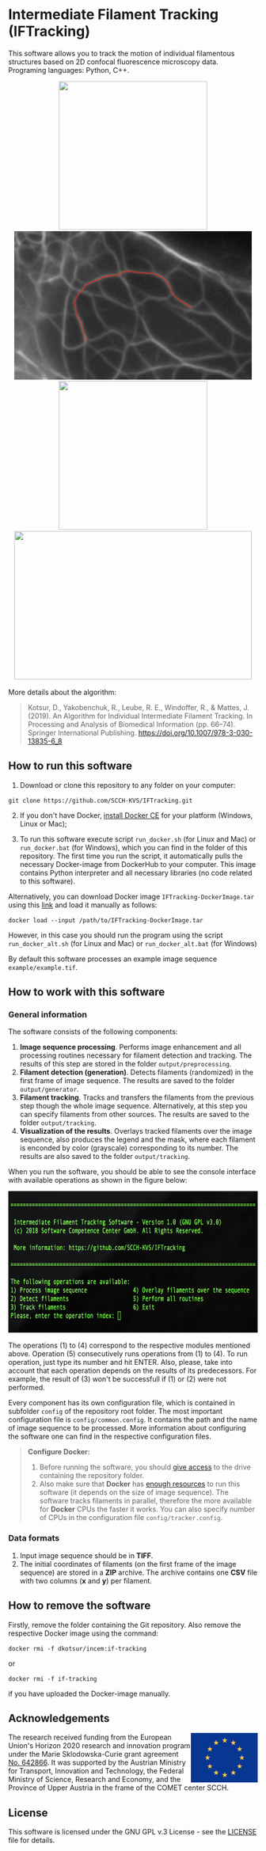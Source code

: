 
# Intermediate Filament Tracking (IFTracking)

This software allows you to track the motion of individual filamentous structures based on 2D confocal fluorescence microscopy data. Programing languages: Python, C++.

<p float="center" align="center">
  <img src="./docs/example4.gif" width="300" height="300" />
  <img src="./docs/example1.gif" width="480" height="300" /><br/>
  <img src="./docs/example3.gif" width="300" height="300" />
  <img src="./docs/example2.gif" width="480" height="300" />
</p>

More details about the algorithm:

> Kotsur, D., Yakobenchuk, R., Leube, R. E., Windoffer, R., & Mattes, J. (2019). An Algorithm for Individual Intermediate Filament Tracking. In Processing and Analysis of Biomedical Information (pp. 66–74). Springer International Publishing. https://doi.org/10.1007/978-3-030-13835-6_8

## How to run this software


1) Download or clone this repository to any folder on your computer:

```
git clone https://github.com/SCCH-KVS/IFTracking.git
```

2) If you don't have Docker, [install Docker CE](https://www.docker.com/products/docker-engine#/download) for your platform (Windows, Linux or Mac);

3) To run this software execute script `run_docker.sh` (for Linux and Mac) or `run_docker.bat` (for Windows), which you can find in the folder of this repository. The first time you run the script, it automatically pulls the necessary Docker-image from DockerHub to your computer. This image contains Python interpreter and all necessary libraries (no code related to this software).

Alternatively, you can download Docker image `IFTracking-DockerImage.tar` using this [link](https://1drv.ms/u/s!Aoi3MOXlJd9saoSysaObtFTmrH4) and load it manually as follows:
```
docker load --input /path/to/IFTracking-DockerImage.tar
```

However, in this case you should run the program using the script `run_docker_alt.sh` (for Linux and Mac) or `run_docker_alt.bat` (for Windows)

By default this software processes an example image sequence `example/example.tif`.

## How to work with this software

### General information

The software consists of the following components:
1. __Image sequence processing__. Performs image enhancement and all processing routines necessary for filament detection and tracking. The results of this step are stored in the folder `output/preprocessing`.
2. __Filament detection (generation)__. Detects filaments (randomized) in the first frame of image sequence. The results are saved to the folder `output/generator`.
3. __Filament tracking__. Tracks and transfers the filaments from the previous step though the whole image sequence. Alternatively, at this step you can specify filaments from other sources. The results are saved to the folder `output/tracking`.
4. __Visualization of the results__. Overlays tracked filaments over the image sequence, also produces the legend and the mask, where each filament is enconded by color (grayscale) corresponding to its number. The results are also saved to the folder `output/tracking`.

When you run the software, you should be able to see the console interface with available operations as shown in the figure below:

<p float="center" align="center">
  <img src="./docs/interface.png" width="700" height="286" />
</p>

The operations (1) to (4) correspond to the respective modules mentioned above. Operation (5) consecutively runs operations from (1) to (4). To run operation, just type its number and hit ENTER. Also, please, take into account that each operation depends on the results of its predecessors. For example, the result of (3) won't be successfull if (1) or (2) were not performed.

Every component has its own configuration file, which is contained in subfolder `config` of the repository root folder. The most important configuration file is `config/common.config`. It contains the path and the name of image sequence to be processed. More information about configuring the software one can find in the respective configuration files.

> **Configure Docker:**
>  1. Before running the software, you should [give access](./docs/docker_1.PNG) to the drive containing the repository folder.
>  2. Also make sure that __Docker__ has [enough resources](docs/docker_2.PNG) to run this software (it depends on the size of image sequence). The software tracks filaments in parallel, therefore the more available for __Docker__ CPUs the faster it works. You can also specify number of CPUs in the configuration file `config/tracker.config`.


### Data formats

1. Input image sequence should be in __TIFF__.
2. The initial coordinates of filaments (on the first frame of the image sequence) are stored in a __ZIP__ archive. The archive contains one __CSV__ file with two columns (__x__ and __y__) per filament.

## How to remove the software

Firstly, remove the folder containing the Git repository. Also remove the respective Docker image using the command:

```
docker rmi -f dkotsur/incem:if-tracking
```
or

```
docker rmi -f if-tracking 
```
if you have uploaded the Docker-image manually.

## Acknowledgements
<img src="./docs/eu.png" align="right" width=135 height=100 />The research received funding from the European Union's Horizon 2020 research and innovation program under the Marie Sklodowska-Curie grant agreement [No. 642866](https://incem.rwth-aachen.de). It was supported by the Austrian Ministry for Transport, Innovation and Technology, the Federal Ministry of Science, Research and Economy, and the Province of Upper Austria in the frame of the COMET center SCCH.

## License
This software is licensed under the GNU GPL v.3 License - see the [LICENSE](LICENSE) file for details.
